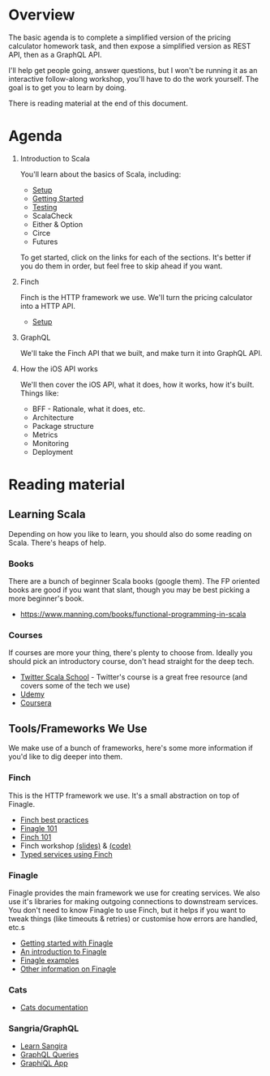 # Overview

The basic agenda is to complete a simplified version of the pricing calculator homework task, and then expose a simplified version as REST API, then as a GraphQL API.

I'll help get people going, answer questions, but I won't be running it as an interactive follow-along workshop, you'll have to do the work yourself. The goal is to get you to learn by doing.

There is reading material at the end of this document.

# Agenda

1. Introduction to Scala

    You'll learn about the basics of Scala, including:

    * [Setup](./doc/intro/01-setup.md)
    * [Getting Started](./doc/intro/02-getting-started.md)
    * [Testing](./doc/intro/03-testing.md)
    * ScalaCheck
    * Either & Option
    * Circe
    * Futures

    To get started, click on the links for each of the sections. It's better if you do them in order, but feel free to skip ahead if you want.

2. Finch

    Finch is the HTTP framework we use. We'll turn the pricing calculator into a HTTP API.

    * [Setup](./doc/finch/setup.md)

3. GraphQL

    We'll take the Finch API that we built, and make turn it into GraphQL API.

4. How the iOS API works

    We'll then cover the iOS API, what it does, how it works, how it's built. Things like:

    * BFF - Rationale, what it does, etc.
    * Architecture
    * Package structure
    * Metrics
    * Monitoring
    * Deployment

# Reading material

## Learning Scala

Depending on how you like to learn, you should also do some reading on Scala. There's heaps of help.

### Books

There are a bunch of beginner Scala books (google them). The FP oriented books are good if you want that slant, though you may be best picking a more beginner's book.

* https://www.manning.com/books/functional-programming-in-scala

### Courses

If courses are more your thing, there's plenty to choose from. Ideally you should pick an introductory course, don't head straight for the deep tech.

* [Twitter Scala School](https://twitter.github.io/scala_school/) - Twitter's course is a great free resource (and covers some of the tech we use)
* [Udemy](https://www.udemy.com/courses/search/?q=scala)
* [Coursera](https://www.coursera.org/specializations/scala)

## Tools/Frameworks We Use

We make use of a bunch of frameworks, here's some more information if you'd like to dig deeper into them.

### Finch

This is the HTTP framework we use. It's a small abstraction on top of Finagle.

* [Finch best practices](https://github.com/finagle/finch/blob/master/docs/best-practices.md)
* [Finagle 101](http://vkostyukov.net/posts/finagle-101/)
* [Finch 101](http://vkostyukov.ru/slides/finch-101/)
* Finch workshop [(slides)](https://nrinaudo.github.io/workshop-finch/#1) & [(code)](https://github.com/nrinaudo/workshop-finch)
* [Typed services using Finch](https://www.infoq.com/presentations/finch)

### Finagle

Finagle provides the main framework we use for creating services. We also use it's libraries for making outgoing connections to downstream services. You don't need to know Finagle to use Finch, but it helps if you want to tweak things (like timeouts & retries) or customise how errors are handled, etc.s

* [Getting started with Finagle](http://andrew-jones.com/blog/getting-started-with-finagle/)
* [An introduction to Finagle](http://twitter.github.io/scala_school/finagle.html)
* [Finagle examples](https://www.codatlas.com/github.com/twitter/finagle/develop)
* [Other information on Finagle](http://dirtysalt.github.io/finagle.html)

### Cats

* [Cats documentation](http://typelevel.org/cats/)

### Sangria/GraphQL

* [Learn Sangira](http://sangria-graphql.org/learn/)
* [GraphQL Queries](http://graphql.org/docs/queries/)
* [GraphiQL App](https://github.com/skevy/graphiql-app)
